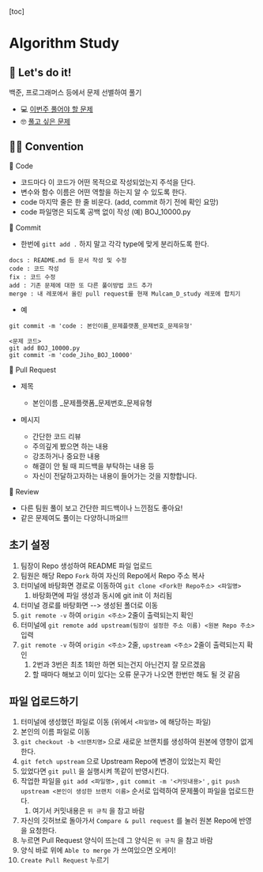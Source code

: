[toc]

# Algorithm Study

## 🤖 Let's do it!

백준, 프로그래머스 등에서 문제 선별하여 풀기

- 💻 [이번주 풀어야 할 문제](https://www.notion.so/2600d630ae5b4981a591cc7ae07194ad?v=25cc62da178b4f7a9d0a160a9c40a313)
- 🤓 [풀고 싶은 문제](https://www.notion.so/8d68711b3fb74c5f80a6582af77b9756)

## 🤙🏻 Convention

🍒 Code

- 코드마다 이 코드가 어떤 목적으로 작성되었는지 주석을 단다.
- 변수와 함수 이름은 어떤 역할을 하는지 알 수 있도록 한다.
- code 마지막 줄은 한 줄 비운다. (add, commit 하기 전에 확인 요망) 
- code 파일명은 되도록 공백 없이 작성 (예) BOJ_10000.py

🍒 Commit

- 한번에 `gitt add .` 하지 말고 각각 type에 맞게 분리하도록 한다.

```
docs : README.md 등 문서 작성 및 수정
code : 코드 작성
fix : 코드 수정
add : 기존 문제에 대한 또 다른 풀이방법 코드 추가
merge : 내 레포에서 올린 pull request를 현재 Mulcam_D_study 레포에 합치기
```

- 예

```
git commit -m 'code : 본인이름_문제플랫폼_문제번호_문제유형'

<문제 코드>
git add BOJ_10000.py
git commit -m 'code_Jiho_BOJ_10000'
```

🍒 Pull Request

- 제목

  - 본인이름 \_문제플랫폼\_문제번호\_문제유형

- 메시지

  - 간단한 코드 리뷰
  - 주의깊게 봤으면 하는 내용
  - 강조하거나 중요한 내용
  - 해결이 안 될 때 피드백을 부탁하는 내용 등
  - 자신이 전달하고자하는 내용이 들어가는 것을 지향합니다.

  

🍒 Review

- 다른 팀원 풀이 보고 간단한 피드백이나 느낀점도 좋아요!
- 같은 문제여도 풀이는 다양하니까요!!!





## 초기 설정

1. 팀장이 Repo 생성하여 README 파일 업로드
2. 팀원은 해당 Repo `Fork` 하여 자신의 Repo에서 Repo 주소 복사
3. 터미널에 바탕화면 경로로 이동하여 `git clone <Fork한 Repo주소> <파일명>`
   1. 바탕화면에 파일 생성과 동시에 git init 이 처리됨
4. 터미널 경로를 바탕화면 --> 생성된 폴더로 이동
5. `git remote -v` 하여 `origin <주소>` 2줄이 출력되는지 확인
6. 터미널에 `git remote add upstream(팀장이 설정한 주소 이름) <원본 Repo 주소>` 입력
7. `git remote -v` 하여  `origin <주소>` 2줄, `upstream <주소>` 2줄이 출력되는지 확인
   1. 2번과 3번은 최초 1회만 하면 되는건지 아닌건지 잘 모르겠음
   2. 할 때마다 해보고 이미 있다는 오류 문구가 나오면 한번만 해도 될 것 같음

## 파일 업로드하기

1.  터미널에 생성했던 파일로 이동 (위에서 `<파일명>` 에 해당하는 파일)
2. 본인의 이름 파일로 이동
3. `git checkout -b <브랜치명>` 으로 새로운 브랜치를 생성하여 원본에 영향이 없게 한다.
4. `git fetch upstream` 으로 Upstream Repo에 변경이 있었는지 확인
5. 있었다면 `git pull` 을 실행시켜 똑같이 반영시킨다.
6. 작업한 파일을 `git add <파일명>` , `git commit -m '<커밋내용>'` , `git push upstream <본인이 생성한 브랜치 이름>` 순서로 입력하여 문제풀이 파일을 업로드한다.
   1. 여기서 커밋내용은 `위 규칙` 을 참고 바람
7. 자신의 깃허브로 돌아가서 `Compare & pull request` 를 눌러 원본 Repo에 반영을 요청한다.
8. 누르면 Pull Request 양식이 뜨는데 그 양식은 `위 규칙` 을 참고 바람
9. 양식 바로 위에 `Able to merge` 가 쓰여있으면 오케이!
10. `Create Pull Request`  누르기

